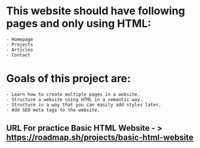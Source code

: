 # This website should have following pages and only using HTML:
    - Homepage
    - Projects
    - Articles
    - Contact
# Goals of this project are:
    - Learn how to create multiple pages in a website.
    - Structure a website using HTML in a semantic way.
    - Structure in a way that you can easily add styles later.
    - Add SEO meta tags to the website.
## URL For practice Basic HTML Website - > https://roadmap.sh/projects/basic-html-website
